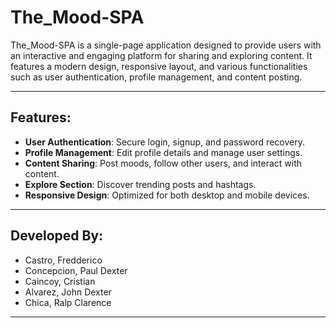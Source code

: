 # The_Mood-SPA

The_Mood-SPA is a single-page application designed to provide users with an interactive and engaging platform for sharing and exploring content. It features a modern design, responsive layout, and various functionalities such as user authentication, profile management, and content posting.

---

## Features:
- **User Authentication**: Secure login, signup, and password recovery.
- **Profile Management**: Edit profile details and manage user settings.
- **Content Sharing**: Post moods, follow other users, and interact with content.
- **Explore Section**: Discover trending posts and hashtags.
- **Responsive Design**: Optimized for both desktop and mobile devices.

---

## Developed By:
- Castro, Fredderico  
- Concepcion, Paul Dexter  
- Caincoy, Cristian  
- Alvarez, John Dexter  
- Chica, Ralp Clarence  

---